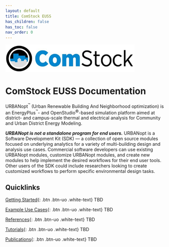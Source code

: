 ```yaml
---
layout: default
title: ComStock EUSS
has_children: false
has_toc: false
nav_order: 0
---
```


<img src="resources/ComStock Logo.jpg" width="80%" height="80%" alt="comstock logo">

# ComStock EUSS Documentation

URBANopt<sup>&trade;</sup> (Urban Renewable Building And Neighborhood optimization) is an EnergyPlus<sup>&trade;</sup>- and OpenStudio<sup>&copy;</sup>-based simulation platform aimed at district- and campus-scale thermal and electrical analysis for Community and Urban District Energy Modeling.

**_URBANopt is not a standalone program for end users._** URBANopt is a Software Development Kit (SDK) &mdash; a collection of open source modules focused on underlying analytics for a variety of multi-building design and analysis use cases. Commercial software developers can use existing URBANopt modules, customize URBANopt modules, and create new modules to help implement the desired workflows for their end user tools. Other users of the SDK could include researchers looking to create customized workflows to perform specific environmental design tasks.


## Quicklinks

[Getting Started](./getting_started/getting_started){: .btn .btn-uo .white-text} TBD

[Example Use Cases](./example_use_cases/example_use_cases){: .btn .btn-uo .white-text} TBD

[References](./references/references){: .btn .btn-uo .white-text} TBD

[Tutorials](./tutorials/tutorials){: .btn .btn-uo .white-text} TBD

[Publications](./publications/publications){: .btn .btn-uo .white-text} TBD